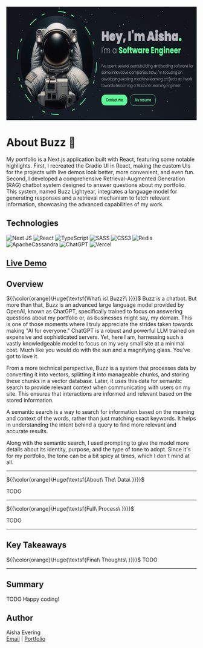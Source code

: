 <p align="center">
   <img src="https://github.com/AishaEvering/Portfolio_2/blob/main/header.png" height="300" width="600" alt="My Assistant Logo">
</p>

# About Buzz 🤖

My portfolio is a Next.js application built with React, featuring some notable highlights. First, I recreated the Gradio UI in React, making the custom UIs 
for the projects with live demos look better, more convenient, and even fun. Second, I developed a comprehensive Retrieval-Augmented Generation (RAG) chatbot 
system designed to answer questions about my portfolio. This system, named Buzz Lightyear, integrates a language model for generating responses and a retrieval 
mechanism to fetch relevant information, showcasing the advanced capabilities of my work.

## Technologies
![Next JS](https://img.shields.io/badge/Next-black?style=for-the-badge&logo=next.js&logoColor=white)
![React](https://img.shields.io/badge/react-%2320232a.svg?style=for-the-badge&logo=react&logoColor=%2361DAFB)
![TypeScript](https://img.shields.io/badge/typescript-%23007ACC.svg?style=for-the-badge&logo=typescript&logoColor=white)
![SASS](https://img.shields.io/badge/SASS-hotpink.svg?style=for-the-badge&logo=SASS&logoColor=white)
![CSS3](https://img.shields.io/badge/css3-%231572B6.svg?style=for-the-badge&logo=css3&logoColor=white)
![Redis](https://img.shields.io/badge/redis-%23DD0031.svg?style=for-the-badge&logo=redis&logoColor=white)
![ApacheCassandra](https://img.shields.io/badge/cassandra-%231287B1.svg?style=for-the-badge&logo=apache-cassandra&logoColor=white)
![ChatGPT](https://img.shields.io/badge/chatGPT-74aa9c?style=for-the-badge&logo=openai&logoColor=white)
![Vercel](https://img.shields.io/badge/vercel-%23000000.svg?style=for-the-badge&logo=vercel&logoColor=white)

## [Live Demo](https://aishaeportfolio.com/)

## Overview
${{\color{orange}\Huge{\textsf{What\ is\ Buzz?\ \}}}}\$
Buzz is a chatbot. But more than that, Buzz is an advanced large language model provided by OpenAI, known as ChatGPT, specifically trained to focus on answering questions about my portfolio or, as businesses might say, my domain. This is one of those moments where I truly appreciate the strides taken towards making "AI for everyone." ChatGPT is a robust and powerful LLM trained on expensive and sophisticated servers.  Yet, here I am, harnessing such a vastly knowledgeable model to focus on my very small site at a minimal cost. Much like you would do with the sun and a magnifying glass.  You’ve got to love it.

From a more technical perspective, Buzz is a system that processes data by converting it into vectors, splitting it into manageable chunks, and storing these chunks in a vector database. Later, it uses this data for semantic search to provide relevant context when communicating with users on my site. This ensures that interactions are informed and relevant based on the stored information.

A semantic search is a way to search for information based on the meaning and context of the words, rather than just matching exact keywords. It helps in understanding the intent behind a query to find more relevant and accurate results.

Along with the semantic search, I used prompting to give the model more details about its identity, purpose, and the type of tone to adopt. Since it's for my portfolio, the tone can be a bit spicy at times, which I don't mind at all.
***

${{\color{orange}\Huge{\textsf{About\ The\ Data\ \}}}}\$

TODO
***

${{\color{orange}\Huge{\textsf{Full\ Process\ \}}}}\$

TODO
***

## Key Takeaways
${{\color{orange}\Huge{\textsf{Final\ Thoughts\ \}}}}\$
TODO

***


## Summary

TODO
 Happy coding!

## Author

Aisha Evering  
[Email](<shovon3000g@gmail.com>) | [Portfolio](https://aishaeportfolio.com/)


